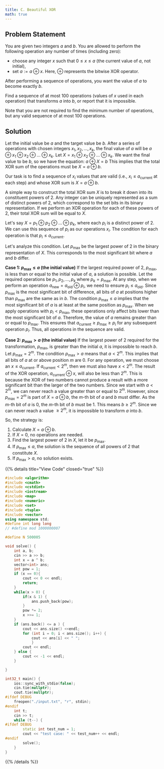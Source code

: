 ```yaml
---
title: C. Beautiful XOR
math: true
---
```


## Problem Statement
You are given two integers $a$ and $b$. You are allowed to perform the following operation any number of times (including zero):
- choose any integer $x$ such that $0 \le x \le a$ (the current value of $a$, not initial),
- set $a := a \oplus x$. Here, $\oplus$ represents the bitwise XOR operator.

After performing a sequence of operations, you want the value of $a$ to become exactly $b$.

Find a sequence of at most 100 operations (values of $x$ used in each operation) that transforms $a$ into $b$, or report that it is impossible.

Note that you are not required to find the minimum number of operations, but any valid sequence of at most 100 operations.

## Solution
Let the initial value be $a$ and the target value be $b$. After a series of operations with chosen integers $x_1, x_2, \ldots, x_k$, the final value of $a$ will be $a \oplus x_1 \oplus x_2 \oplus \ldots \oplus x_k$. Let $X = x_1 \oplus x_2 \oplus \ldots \oplus x_k$. We want the final value to be $b$, so we have the equation:
$a \oplus X = b$
This implies that the total XOR sum of the operations must be $X = a \oplus b$.

Our task is to find a sequence of $x_i$ values that are valid (i.e., $x_i \le a_{\text{current}}$ at each step) and whose XOR sum is $X = a \oplus b$.

A simple way to construct the total XOR sum $X$ is to break it down into its constituent powers of 2. Any integer can be uniquely represented as a sum of distinct powers of 2, which correspond to the set bits in its binary representation. If we perform an XOR operation for each of these powers of 2, their total XOR sum will be equal to $X$.

Let's say $X = p_1 \oplus p_2 \oplus \ldots \oplus p_k$, where each $p_i$ is a distinct power of 2. We can use this sequence of $p_i$ as our operations $x_i$. The condition for each operation is that $p_i \le a_{\text{current}}$.

Let's analyze this condition. Let $p_{\max}$ be the largest power of 2 in the binary representation of $X$. This corresponds to the most significant bit where $a$ and $b$ differ.

**Case 1: $p_{\max} \le a$ (the initial value)**
If the largest required power of 2, $p_{\max}$, is less than or equal to the initial value of $a$, a solution is possible. Let the required operations be $p_1, p_2, \ldots, p_k$ where $p_k = p_{\max}$.
At any step, when we perform an operation $a_{\text{new}} = a_{\text{old}} \oplus p_i$, we need to ensure $p_i \le a_{\text{old}}$.
Since $p_{\max}$ is the most significant bit of difference, all bits of $a$ at positions higher than $p_{\max}$ are the same as in $b$. The condition $p_{\max} \le a$ implies that the most significant bit of $a$ is at least at the same position as $p_{\max}$.
When we apply operations with $p_i < p_{\max}$, these operations only affect bits lower than the most significant bit of $a$. Therefore, the value of $a$ remains greater than or equal to $p_{\max}$. This ensures that $a_{\text{current}} \ge p_{\max} \ge p_i$ for any subsequent operation $p_i$. Thus, all operations in the sequence are valid.

**Case 2: $p_{\max} > a$ (the initial value)**
If the largest power of 2 required for the transformation, $p_{\max}$, is greater than the initial $a$, it is impossible to reach $b$.
Let $p_{\max} = 2^m$. The condition $p_{\max} > a$ means that $a < 2^m$. This implies that all bits of $a$ at or above position $m$ are 0.
For any operation, we must choose an $x \le a_{\text{current}}$. If $a_{\text{current}} < 2^m$, then we must also have $x < 2^m$. The result of the XOR operation, $a_{\text{current}} \oplus x$, will also be less than $2^m$. This is because the XOR of two numbers cannot produce a result with a more significant bit than the larger of the two numbers.
Since we start with $a < 2^m$, we can never reach a value greater than or equal to $2^m$.
However, since $p_{\max}=2^m$ is part of $X = a \oplus b$, the $m$-th bit of $a$ and $b$ must differ. As the $m$-th bit of $a$ is 0, the $m$-th bit of $b$ must be 1. This means $b \ge 2^m$.
Since we can never reach a value $\ge 2^m$, it is impossible to transform $a$ into $b$.

So, the strategy is:
1. Calculate $X = a \oplus b$.
2. If $X=0$, no operations are needed.
3. Find the largest power of 2 in $X$, let it be $p_{\max}$.
4. If $p_{\max} \le a$, the solution is the sequence of all powers of 2 that constitute $X$.
5. If $p_{\max} > a$, no solution exists.

{{% details title="View Code" closed="true" %}}
```cpp
#include <algorithm>
#include <cmath>
#include <cstdint>
#include <iostream>
#include <map>
#include <numeric>
#include <set>
#include <tuple>
#include <vector>
using namespace std;
#define int long long
// #define mod 1000000007

#define N 500005

void solve() {
    int a, b;
    cin >> a >> b;
    int x = a ^ b;
    vector<int> ans;
    int pow = 1;
    if (x == 0){
        cout << 0 << endl;
        return;
    }
    while(x > 0) {
        if(x & 1) {
            ans.push_back(pow);
        }
        pow *= 2;
        x >>= 1;
    }
    if (ans.back() <= a ) {
        cout << ans.size() <<endl;
        for (int i = 0; i < ans.size(); i++) {
            cout << ans[i] << " ";
            }
        cout << endl;
    } else {
        cout << -1 << endl;
    }

}

int32_t main() {
    ios::sync_with_stdio(false);
    cin.tie(nullptr);
    cout.tie(nullptr);
#ifdef DEBUG
    freopen("./input.txt", "r", stdin);
#endif
    int t;
    cin >> t;
    while (t--) {
#ifdef DEBUG
        static int test_num = 1;
        cout << "test case: " << test_num++ << endl;
#endif
        solve();
    }
}
```
{{% /details %}}